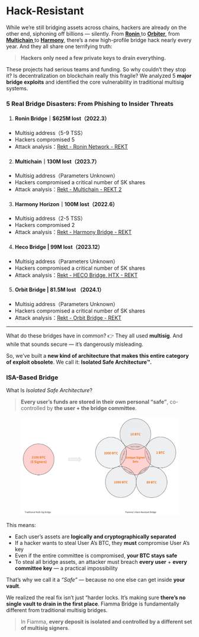 # Hack-Resistant

While we’re still bridging assets across chains, hackers are already on the other end, siphoning off billions — silently. From [**Ronin** ](https://rekt.news/ronin-rekt)to [**Orbiter**](https://rekt.news/orbit-bridge-rekt), from [**Multichain** ](https://rekt.news/multichain-rekt2)to [**Harmony**](https://rekt.news/harmony-rekt), there’s a new high-profile bridge hack nearly every year. And they all share one terrifying truth:

> **Hackers only need a few private keys to drain everything.**

These projects had serious teams and funding. So why couldn’t they stop it? Is decentralization on blockchain really this fragile? We analyzed 5 **major bridge exploits** and identified the core vulnerability in traditional multisig systems.

### 5 Real Bridge Disasters: From Phishing to Insider Threats

1. #### **Ronin Bridge｜$625M lost（2022.3）**

* Multisig address（5-9 TSS）
* Hackers compromised 5
* Attack analysis：[Rekt - Ronin Network - REKT](https://rekt.news/ronin-rekt)

2. #### **Multichain｜130M lost（2023.7）**

* Multisig address（Parameters Unknown）
* Hackers compromised a critical number of SK shares
* Attack analysis：[Rekt - Multichain - REKT 2](https://rekt.news/multichain-rekt2)

3. #### **Harmony Horizon｜100M lost（2022.6）**

* Multisig address（2-5 TSS）
* Hackers compromised 2
* Attack analysis：[Rekt - Harmony Bridge - REKT](https://rekt.news/harmony-rekt)

4. #### Heco Bridge | 99M lost（2023.12）

* Multisig address（Parameters Unknown）
* Hackers compromised a critical number of SK shares
* Attack analysis：[Rekt - HECO Bridge, HTX - REKT](https://rekt.news/heco-htx-rekt)

5. #### Orbit Bridge | 81.5M lost （2024.1）

* Multisig address（Parameters Unknown）
* Hackers compromised a critical number of SK shares
* Attack analysis：[Rekt - Orbit Bridge - REKT](https://rekt.news/orbit-bridge-rekt)

***

What do these bridges have in common? 👉 They all used **multisig**. And while that sounds secure — it’s dangerously misleading.

So, we’ve built a **new kind of architecture that makes this entire category of exploit obsolete**. We call it:  **Isolated Safe Architecture™.**

### ISA-Based Bridge

What Is _Isolated Safe Architecture_?

> **Every user’s funds are stored in their own personal “safe”**, co-controlled by **the user + the bridge committee**.

<figure><img src="../../../.gitbook/assets/image (1) (1).png" alt=""><figcaption></figcaption></figure>

This means:

* Each user’s assets are **logically and cryptographically separated**
* If a hacker wants to steal User A’s BTC, they **must** compromise User A’s key
* Even if the entire committee is compromised, **your BTC stays safe**
* To steal all bridge assets, an attacker must breach **every user** + **every committee key** — a practical impossibility

That’s why we call it a _“Safe”_ — because no one else can get inside **your vault**.

We realized the real fix isn’t just “harder locks. It’s making sure **there’s no single vault to drain in the first place**. Fiamma Bridge is fundamentally different from traditional multisig bridges.

> In Fiamma, **every deposit is isolated and controlled by a different set of multisig signers**.
